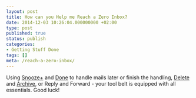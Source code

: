 ```yaml
---
layout: post
title: How can you Help me Reach a Zero Inbox?
date: 2014-12-03 10:26:04.000000000 +02:00
type: post
published: true
status: publish
categories:
- Getting Stuff Done
tags: []
meta: /reach-a-zero-inbox/
---
```


Using [Snooze+](/mark-as-later/) and [Done](/mark-as-done/)  to handle mails later or finish the handling, [Delete](/delete-an-email-type-mail/) and [Archive](/archive-emails-type-mail/), or Reply and Forward - your tool belt is equipped with all essentials. Good luck!
